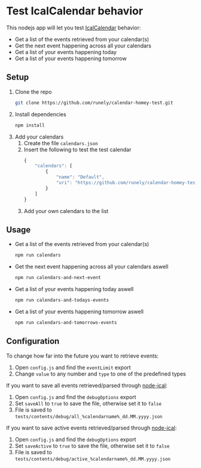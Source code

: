 ﻿# Test IcalCalendar behavior

This nodejs app will let you test [IcalCalendar](https://github.com/runely/calendar-homey) behavior:

* Get a list of the events retrieved from your calendar(s)
* Get the next event happening across all your calendars
* Get a list of your events happening today
* Get a list of your events happening tomorrow

## Setup

1. Clone the repo
    ```bash
    git clone https://github.com/runely/calendar-homey-test.git
    ```
1. Install dependencies
    ```bash
    npm install
    ```
1. Add your calendars
    1. Create the file `calendars.json`
    1. Insert the following to test the test calendar
        ```javascript
        {
            "calendars": [
                {
                    "name": "Default",
                    "uri": "https://github.com/runely/calendar-homey-test/blob/master/calendars/default.ics"
                }
            ]
        }
        ```
    1. Add your own calendars to the list

## Usage

* Get a list of the events retrieved from your calendar(s)
    ```bash
    npm run calendars
    ```
* Get the next event happening across all your calendars aswell
    ```bash
    npm run calendars-and-next-event
    ```
* Get a list of your events happening today aswell
    ```bash
    npm run calendars-and-todays-events
    ```
* Get a list of your events happening tomorrow aswell
    ```bash
    npm run calendars-and-tomorrows-events
    ```

## Configuration

To change how far into the future you want to retrieve events:
1. Open `config.js` and find the `eventLimit` export
1. Change `value` to any number and `type` to one of the predefined types

If you want to save all events retrieved/parsed through [node-ical](https://github.com/jens-maus/node-ical):
1. Open `config.js` and find the `debugOptions` export
1. Set `saveAll` to `true` to save the file, otherwise set it to `false`
1. File is saved to `tests/contents/debug/all_%calendarname%_dd.MM.yyyy.json`

If you want to save active events retrieved/parsed through [node-ical](https://github.com/jens-maus/node-ical):
1. Open `config.js` and find the `debugOptions` export
1. Set `saveActive` to `true` to save the file, otherwise set it to `false`
1. File is saved to `tests/contents/debug/active_%calendarname%_dd.MM.yyyy.json`